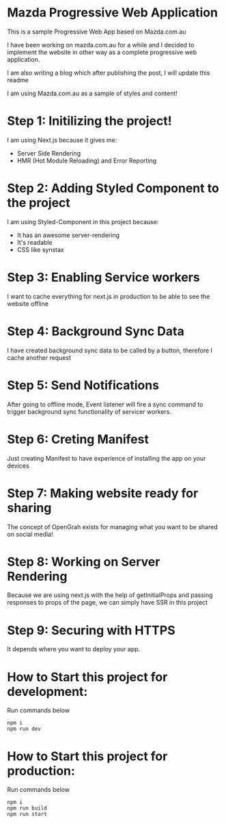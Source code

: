 # Mazda Progressive Web Application
This is a sample Progressive Web App based on Mazda.com.au

I have been working on mazda.com.au for a while and I decided to implement the website in other way as a complete progressive web application.

I am also writing a blog which after publishing the post, I will update this readme


I am using Mazda.com.au as a sample of styles and content!


# Step 1: Initilizing the project!
I am using Next.js because it gives me:
- Server Side Rendering
- HMR (Hot Module Reloading) and Error Reporting

# Step 2: Adding Styled Component to the project
I am using Styled-Component in this project because:
- It has an awesome server-rendering
- It's readable 
- CSS like synstax

# Step 3: Enabling Service workers
I want to cache everything for next.js in production to be able to see the website offline


# Step 4: Background Sync Data
I have created background sync data to be called by a button, therefore I cache another request

# Step 5: Send Notifications
After going to offline mode, Event listener will fire a sync command to trigger background sync functionality of servicer workers.

# Step 6: Creting Manifest
Just creating Manifest to have experience of installing the app on your devices

# Step 7: Making website ready for sharing
The concept of OpenGrah exists for managing what you want to be shared on social media!

# Step 8: Working on Server Rendering
Because we are using next.js with the help of getInitialProps and passing responses to props of the page, we can simply have SSR in this project

# Step 9: Securing with HTTPS 
It depends where you want to deploy your app.


# How to Start this project for development:
Run commands below
```
npm i
npm run dev
```

# How to Start this project for production:
Run commands below
```
npm i
npm run build
npm run start
```
